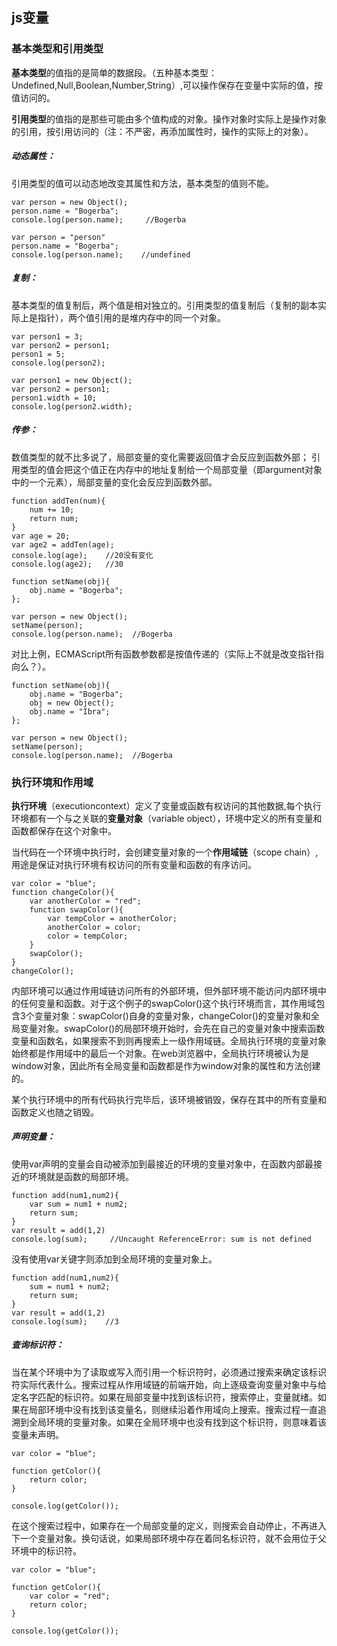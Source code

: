 ## js变量

### 基本类型和引用类型

**基本类型**的值指的是简单的数据段。（五种基本类型：Undefined,Null,Boolean,Number,String）,可以操作保存在变量中实际的值，按值访问的。

**引用类型**的值指的是那些可能由多个值构成的对象。操作对象时实际上是操作对象的引用，按引用访问的（注：不严密，再添加属性时，操作的实际上的对象）。


##### 动态属性：
引用类型的值可以动态地改变其属性和方法，基本类型的值则不能。
```
var person = new Object();
person.name = "Bogerba";
console.log(person.name);     //Bogerba
```

```
var person = "person"
person.name = "Bogerba";
console.log(person.name);    //undefined
```
##### 复制：
基本类型的值复制后，两个值是相对独立的。引用类型的值复制后（复制的副本实际上是指针），两个值引用的是堆内存中的同一个对象。

```
var person1 = 3;
var person2 = person1;
person1 = 5;
console.log(person2);
```

```
var person1 = new Object();
var person2 = person1;
person1.width = 10;
console.log(person2.width);
```

##### 传参：
数值类型的就不比多说了，局部变量的变化需要返回值才会反应到函数外部；
引用类型的值会把这个值正在内存中的地址复制给一个局部变量（即argument对象中的一个元素），局部变量的变化会反应到函数外部。


```
function addTen(num){
	num += 10;
	return num;
}
var age = 20;
var age2 = addTen(age);
console.log(age);    //20没有变化
console.log(age2);   //30
```

```
function setName(obj){
	obj.name = "Bogerba";
};

var person = new Object();
setName(person);
console.log(person.name);  //Bogerba
```

对比上例，ECMAScript所有函数参数都是按值传递的（实际上不就是改变指针指向么？）。

```
function setName(obj){
	obj.name = "Bogerba";
	obj = new Object();
	obj.name = "Ibra";
};

var person = new Object();
setName(person);
console.log(person.name);  //Bogerba
```
### 执行环境和作用域

**执行环境**（executioncontext）定义了变量或函数有权访问的其他数据,每个执行环境都有一个与之关联的**变量对象**（variable object），环境中定义的所有变量和函数都保存在这个对象中。

当代码在一个环境中执行时，会创建变量对象的一个**作用域链**（scope chain）,用途是保证对执行环境有权访问的所有变量和函数的有序访问。


```
var color = "blue";
function changeColor(){
	var anotherColor = "red";
	function swapColor(){
		var tempColor = anotherColor;
		anotherColor = color;
		color = tempColor;
	}
	swapColor();
}
changeColor();
```
内部环境可以通过作用域链访问所有的外部环境，但外部环境不能访问内部环境中的任何变量和函数。对于这个例子的swapColor()这个执行环境而言，其作用域包含3个变量对象：swapColor()自身的变量对象，changeColor()的变量对象和全局变量对象。swapColor()的局部环境开始时，会先在自己的变量对象中搜索函数变量和函数名，如果搜索不到则再搜索上一级作用域链。全局执行环境的变量对象始终都是作用域中的最后一个对象。在web浏览器中，全局执行环境被认为是window对象，因此所有全局变量和函数都是作为window对象的属性和方法创建的。

某个执行环境中的所有代码执行完毕后，该环境被销毁，保存在其中的所有变量和函数定义也随之销毁。


##### 声明变量：
使用var声明的变量会自动被添加到最接近的环境的变量对象中，在函数内部最接近的环境就是函数的局部环境。

```
function add(num1,num2){
    var sum = num1 + num2;
    return sum;
}
var result = add(1,2)
console.log(sum);     //Uncaught ReferenceError: sum is not defined
```
没有使用var关键字则添加到全局环境的变量对象上。
```
function add(num1,num2){
    sum = num1 + num2;
    return sum;
}
var result = add(1,2)
console.log(sum);    //3
```

##### 查询标识符：
当在某个环境中为了读取或写入而引用一个标识符时，必须通过搜索来确定该标识符实际代表什么。搜索过程从作用域链的前端开始，向上逐级查询变量对象中与给定名字匹配的标识符。如果在局部变量中找到该标识符，搜索停止，变量就绪。如果在局部环境中没有找到该变量名，则继续沿着作用域向上搜索。搜索过程一直追溯到全局环境的变量对象。如果在全局环境中也没有找到这个标识符，则意味着该变量未声明。

```
var color = "blue";

function getColor(){
    return color;
}

console.log(getColor());
```
在这个搜索过程中，如果存在一个局部变量的定义，则搜索会自动停止，不再进入下一个变量对象。换句话说，如果局部环境中存在着同名标识符，就不会用位于父环境中的标识符。

```
var color = "blue";

function getColor(){
    var color = "red";
    return color;
}

console.log(getColor());
```



